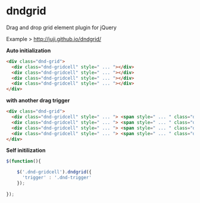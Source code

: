 dndgrid
=======

Drag and drop grid element plugin for jQuery

Example > http://juji.github.io/dndgrid/

**Auto initialization**
```html
<div class="dnd-grid">
  <div class="dnd-gridcell" style=" ... "></div>
  <div class="dnd-gridcell" style=" ... "></div>
  <div class="dnd-gridcell" style=" ... "></div>
  <div class="dnd-gridcell" style=" ... "></div>
</div>
```


**with another drag trigger**
```html
<div class="dnd-grid">
  <div class="dnd-gridcell" style=" ... "> <span style=" ... " class="dnd-trigger"></span> </div>
  <div class="dnd-gridcell" style=" ... "> <span style=" ... " class="dnd-trigger"></span> </div>
  <div class="dnd-gridcell" style=" ... "> <span style=" ... " class="dnd-trigger"></span> </div>
  <div class="dnd-gridcell" style=" ... "> <span style=" ... " class="dnd-trigger"></span> </div>
</div>
```



**Self initilization**
```javascript
$(function(){ 

    $('.dnd-gridcell').dndgrid({ 
      'trigger' : '.dnd-trigger' 
    }); 
    
});
```
